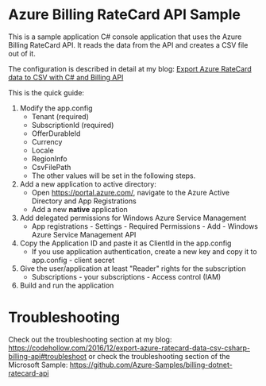 # Azure Billing RateCard API Sample
This is a sample application C# console application that uses the Azure Billing RateCard API. It reads the data from the API and creates a CSV file out of it.

The configuration is described in detail at my blog: [Export Azure RateCard data to CSV with C# and Billing API](https://codehollow.com/2016/12/export-azure-ratecard-data-csv-csharp-billing-api/)

This is the quick guide:

1. Modify the app.config
   * Tenant (required)
   * SubscriptionId (required)
   * OfferDurableId 
   * Currency
   * Locale
   * RegionInfo
   * CsvFilePath
   * The other values will be set in the following steps.
2. Add a new application to active directory: 
   * Open https://portal.azure.com/, navigate to the Azure Active Directory and App Registrations
   * Add a new **native** application
3. Add delegated permissions for Windows Azure Service Management
   * App registrations - Settings - Required Permissions - Add - Windows Azure Service Management API
4. Copy the Application ID and paste it as ClientId in the app.config
   * If you use application authentication, create a new key and copy it to app.config - client secret
5. Give the user/application at least "Reader" rights for the subscription
   * Subscriptions - your subscriptions - Access control (IAM)
6. Build and run the application

# Troubleshooting

Check out the troubleshooting section at my blog: https://codehollow.com/2016/12/export-azure-ratecard-data-csv-csharp-billing-api#troubleshoot
or check the troubleshooting section of the Microsoft Sample: https://github.com/Azure-Samples/billing-dotnet-ratecard-api